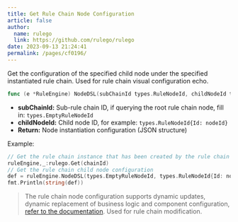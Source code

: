 ```yaml
---
title: Get Rule Chain Node Configuration
article: false
author: 
  name: rulego
  link: https://github.com/rulego/rulego
date: 2023-09-13 21:24:41
permalink: /pages/cf0196/
---
```


Get the configuration of the specified child node under the specified instantiated rule chain. Used for rule chain visual configuration echo.
```go
func (e *RuleEngine) NodeDSL(subChainId types.RuleNodeId, childNodeId types.RuleNodeId) []byte
```

- **subChainId:** Sub-rule chain ID, if querying the root rule chain node, fill in: `types.EmptyRuleNodeId`
- **childNodeId:** Child node ID, for example: `types.RuleNodeId{Id: nodeId}`
- **Return:** Node instantiation configuration (JSON structure)

Example:
```go
// Get the rule chain instance that has been created by the rule chain ID
ruleEngine,_:rulego.Get(chainId)
// Get the rule chain child node configuration
def = ruleEngine.NodeDSL(types.EmptyRuleNodeId, types.RuleNodeId{Id: nodeId, Type: types.NODE})
fmt.Println(string(def))
```

> The rule chain node configuration supports dynamic updates, dynamic replacement of business logic and component configuration, [refer to the documentation](/en/pages/56668f/). Used for rule chain modification.